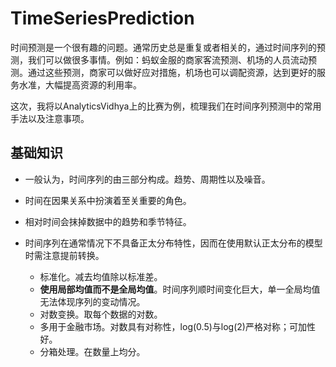 # TimeSeriesPrediction
时间预测是一个很有趣的问题。通常历史总是重复或者相关的，通过时间序列的预测，我们可以做很多事情。例如：蚂蚁金服的商家客流预测、机场的人员流动预测。通过这些预测，商家可以做好应对措施，机场也可以调配资源，达到更好的服务水准，大幅提高资源的利用率。

这次，我将以AnalyticsVidhya上的比赛为例，梳理我们在时间序列预测中的常用手法以及注意事项。

## 基础知识
- 一般认为，时间序列的由三部分构成。趋势、周期性以及噪音。
- 时间在因果关系中扮演着至关重要的角色。
- 相对时间会抹掉数据中的趋势和季节特征。

- 时间序列在通常情况下不具备正太分布特性，因而在使用默认正太分布的模型时需注意提前转换。
    - 标准化。减去均值除以标准差。
     -  **使用局部均值而不是全局均值**。时间序列顺时间变化巨大，单一全局均值无法体现序列的变动情况。
    - 对数变换。取每个数据的对数。
     - 多用于金融市场。对数具有对称性，log(0.5)与log(2)严格对称；可加性好。
    - 分箱处理。在数量上均分。
